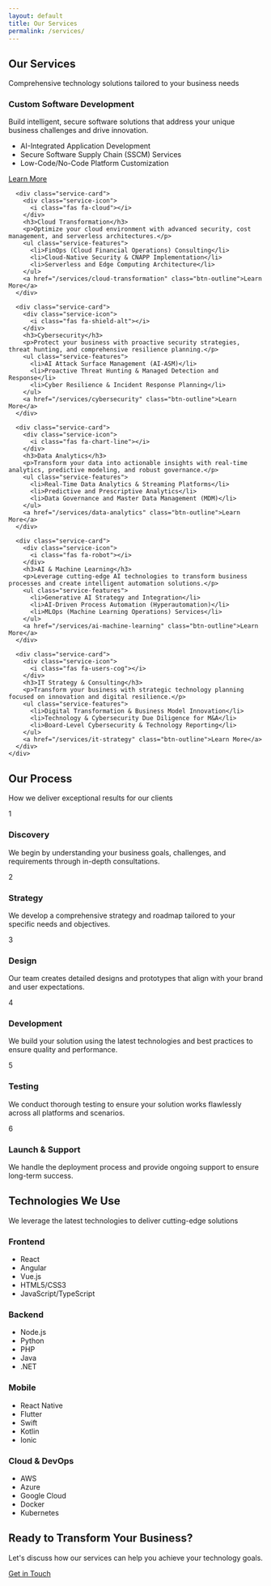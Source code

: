 ```yaml
---
layout: default
title: Our Services
permalink: /services/
---
```


<section class="page-header">
  <div class="container">
    <div class="page-header-content">
      <h1>Our Services</h1>
      <p>Comprehensive technology solutions tailored to your business needs</p>
    </div>
  </div>
</section>

<section class="services-list">
  <div class="container">
    <div class="services-grid">
      <div class="service-card">
        <div class="service-icon">
          <i class="fas fa-code"></i>
        </div>
        <h3>Custom Software Development</h3>
        <p>Build intelligent, secure software solutions that address your unique business challenges and drive innovation.</p>
        <ul class="service-features">
          <li>AI-Integrated Application Development</li>
          <li>Secure Software Supply Chain (SSCM) Services</li>
          <li>Low-Code/No-Code Platform Customization</li>
        </ul>
        <a href="/services/software-development" class="btn-outline">Learn More</a>
      </div>
      
      <div class="service-card">
        <div class="service-icon">
          <i class="fas fa-cloud"></i>
        </div>
        <h3>Cloud Transformation</h3>
        <p>Optimize your cloud environment with advanced security, cost management, and serverless architectures.</p>
        <ul class="service-features">
          <li>FinOps (Cloud Financial Operations) Consulting</li>
          <li>Cloud-Native Security & CNAPP Implementation</li>
          <li>Serverless and Edge Computing Architecture</li>
        </ul>
        <a href="/services/cloud-transformation" class="btn-outline">Learn More</a>
      </div>
      
      <div class="service-card">
        <div class="service-icon">
          <i class="fas fa-shield-alt"></i>
        </div>
        <h3>Cybersecurity</h3>
        <p>Protect your business with proactive security strategies, threat hunting, and comprehensive resilience planning.</p>
        <ul class="service-features">
          <li>AI Attack Surface Management (AI-ASM)</li>
          <li>Proactive Threat Hunting & Managed Detection and Response</li>
          <li>Cyber Resilience & Incident Response Planning</li>
        </ul>
        <a href="/services/cybersecurity" class="btn-outline">Learn More</a>
      </div>
      
      <div class="service-card">
        <div class="service-icon">
          <i class="fas fa-chart-line"></i>
        </div>
        <h3>Data Analytics</h3>
        <p>Transform your data into actionable insights with real-time analytics, predictive modeling, and robust governance.</p>
        <ul class="service-features">
          <li>Real-Time Data Analytics & Streaming Platforms</li>
          <li>Predictive and Prescriptive Analytics</li>
          <li>Data Governance and Master Data Management (MDM)</li>
        </ul>
        <a href="/services/data-analytics" class="btn-outline">Learn More</a>
      </div>
      
      <div class="service-card">
        <div class="service-icon">
          <i class="fas fa-robot"></i>
        </div>
        <h3>AI & Machine Learning</h3>
        <p>Leverage cutting-edge AI technologies to transform business processes and create intelligent automation solutions.</p>
        <ul class="service-features">
          <li>Generative AI Strategy and Integration</li>
          <li>AI-Driven Process Automation (Hyperautomation)</li>
          <li>MLOps (Machine Learning Operations) Services</li>
        </ul>
        <a href="/services/ai-machine-learning" class="btn-outline">Learn More</a>
      </div>
      
      <div class="service-card">
        <div class="service-icon">
          <i class="fas fa-users-cog"></i>
        </div>
        <h3>IT Strategy & Consulting</h3>
        <p>Transform your business with strategic technology planning focused on innovation and digital resilience.</p>
        <ul class="service-features">
          <li>Digital Transformation & Business Model Innovation</li>
          <li>Technology & Cybersecurity Due Diligence for M&A</li>
          <li>Board-Level Cybersecurity & Technology Reporting</li>
        </ul>
        <a href="/services/it-strategy" class="btn-outline">Learn More</a>
      </div>
    </div>
  </div>
</section>

<section class="service-process">
  <div class="container">
    <div class="section-header">
      <h2>Our Process</h2>
      <p>How we deliver exceptional results for our clients</p>
    </div>
    <div class="process-steps">
      <div class="process-step">
        <div class="step-number">1</div>
        <div class="step-content">
          <h3>Discovery</h3>
          <p>We begin by understanding your business goals, challenges, and requirements through in-depth consultations.</p>
        </div>
      </div>
      <div class="process-step">
        <div class="step-number">2</div>
        <div class="step-content">
          <h3>Strategy</h3>
          <p>We develop a comprehensive strategy and roadmap tailored to your specific needs and objectives.</p>
        </div>
      </div>
      <div class="process-step">
        <div class="step-number">3</div>
        <div class="step-content">
          <h3>Design</h3>
          <p>Our team creates detailed designs and prototypes that align with your brand and user expectations.</p>
        </div>
      </div>
      <div class="process-step">
        <div class="step-number">4</div>
        <div class="step-content">
          <h3>Development</h3>
          <p>We build your solution using the latest technologies and best practices to ensure quality and performance.</p>
        </div>
      </div>
      <div class="process-step">
        <div class="step-number">5</div>
        <div class="step-content">
          <h3>Testing</h3>
          <p>We conduct thorough testing to ensure your solution works flawlessly across all platforms and scenarios.</p>
        </div>
      </div>
      <div class="process-step">
        <div class="step-number">6</div>
        <div class="step-content">
          <h3>Launch & Support</h3>
          <p>We handle the deployment process and provide ongoing support to ensure long-term success.</p>
        </div>
      </div>
    </div>
  </div>
</section>

<section class="technologies">
  <div class="container">
    <div class="section-header">
      <h2>Technologies We Use</h2>
      <p>We leverage the latest technologies to deliver cutting-edge solutions</p>
    </div>
    <div class="tech-categories">
      <div class="tech-category">
        <h3>Frontend</h3>
        <ul class="tech-list">
          <li>React</li>
          <li>Angular</li>
          <li>Vue.js</li>
          <li>HTML5/CSS3</li>
          <li>JavaScript/TypeScript</li>
        </ul>
      </div>
      <div class="tech-category">
        <h3>Backend</h3>
        <ul class="tech-list">
          <li>Node.js</li>
          <li>Python</li>
          <li>PHP</li>
          <li>Java</li>
          <li>.NET</li>
        </ul>
      </div>
      <div class="tech-category">
        <h3>Mobile</h3>
        <ul class="tech-list">
          <li>React Native</li>
          <li>Flutter</li>
          <li>Swift</li>
          <li>Kotlin</li>
          <li>Ionic</li>
        </ul>
      </div>
      <div class="tech-category">
        <h3>Cloud & DevOps</h3>
        <ul class="tech-list">
          <li>AWS</li>
          <li>Azure</li>
          <li>Google Cloud</li>
          <li>Docker</li>
          <li>Kubernetes</li>
        </ul>
      </div>
    </div>
  </div>
</section>

<section class="cta">
  <div class="container">
    <div class="cta-content">
      <h2>Ready to Transform Your Business?</h2>
      <p>Let's discuss how our services can help you achieve your technology goals.</p>
      <a href="/contact" class="btn-primary">Get in Touch</a>
    </div>
  </div>
</section>
